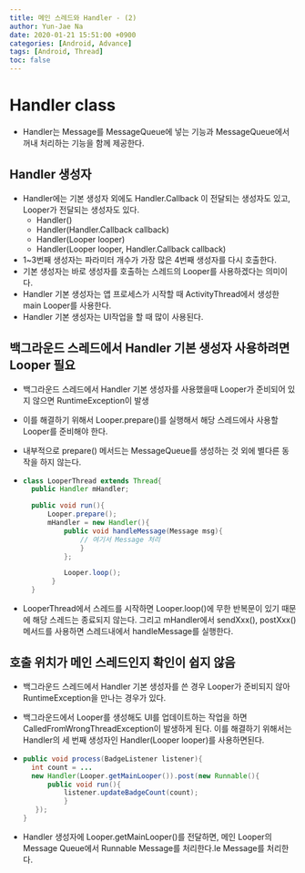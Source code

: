 ```yaml
---
title: 메인 스레드와 Handler - (2)
author: Yun-Jae Na
date: 2020-01-21 15:51:00 +0900
categories: [Android, Advance]
tags: [Android, Thread]
toc: false
---
```


# Handler class

-   Handler는 Message를 MessageQueue에 넣는 기능과 MessageQueue에서 꺼내 처리하는 기능을 함께 제공한다.

## Handler 생성자

-   Handler에는 기본 생성자 외에도 Handler.Callback 이 전달되는 생성자도 있고, Looper가 전달되는 생성자도 있다.
    -   Handler()
    -   Handler(Handler.Callback callback)
    -   Handler(Looper looper)
    -   Handler(Looper looper, Handler.Callback callback)
-   1~3번째 생성자는 파라미터 개수가 가장 많은 4번째 생성자를 다시 호출한다.
-   기본 생성자는 바로 생성자를 호출하는 스레드의 Looper를 사용하겠다는 의미이다.
-   Handler 기본 생성자는 앱 프로세스가 시작할 때 ActivityThread에서 생성한 main Looper를 사용한다.
-   Handler 기본 생성자는 UI작업을 할 때 많이 사용된다.

## 백그라운드 스레드에서 Handler 기본 생성자 사용하려면 Looper 필요

-   백그라운드 스레드에서 Handler 기본 생성자를 사용했을때 Looper가 준비되어 있지 않으면 RuntimeException이 발생

-   이를 해결하기 위해서 Looper.prepare()를 실행해서 해당 스레드에사 사용할 Looper를 준비해야 한다.

-   내부적으로 prepare() 메서드는 MessageQueue를 생성하는 것 외에 별다른 동작을 하지 않는다.

-   ```java
    class LooperThread extends Thread{
      public Handler mHandler;

      public void run(){
          Looper.prepare();
          mHandler = new Handler(){
              public void handleMessage(Message msg){
                  // 여기서 Message 처리
                  }
              };

              Looper.loop();
           }
      }
    ```

-   LooperThread에서 스레드를 시작하면 Looper.loop()에 무한 반복문이 있기 때문에 해당 스레드는 종료되지 않는다. 그리고 mHandler에서 sendXxx(), postXxx()메서드를 사용하면 스레드내에서 handleMessage를 실행한다.


## 호출 위치가 메인 스레드인지 확인이 쉽지 않음

-   백그라운드 스레드에서 Handler 기본 생성자를 쓴 경우 Looper가 준비되지 않아 RuntimeException을 만나는 경우가 있다.
-   백그라운드에서 Looper를 생성해도 UI를 업데이트하는 작업을 하면 CalledFromWrongThreadException이 발생하게 된다. 이를 해결하기 위해서는 Handler의 세 번째 생성자인 Handler(Looper looper)를 사용하면된다.
-   ```java
    public void process(BadgeListener listener){
      int count = ...
      new Handler(Looper.getMainLooper()).post(new Runnable(){
          public void run(){
              listener.updateBadgeCount(count);
              }
       });
    }
    ```

-   Handler 생성자에 Looper.getMainLooper()를 전달하면, 메인 Looper의 Message Queue에서 Runnable Message를 처리한다.le Message를 처리한다.
